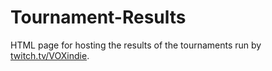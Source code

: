 # Tournament-Results
HTML page for hosting the results of the tournaments run by [twitch.tv/VOXindie](https://www.twitch.tv/VOXindie).
